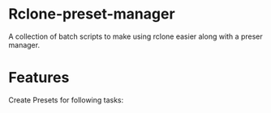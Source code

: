# Rclone-preset-manager
A collection of batch scripts to make using rclone easier along with a preser manager.

# Features
Create Presets for following tasks:

